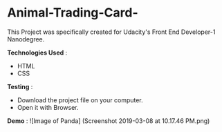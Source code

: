 # Animal-Trading-Card-

This Project was specifically created for Udacity's Front End Developer-1 Nanodegree.

**Technologies Used** :
* HTML
* CSS

**Testing** :
* Download the project file on your computer.
* Open it with Browser.

**Demo** :
![Image of Panda]
(Screenshot 2019-03-08 at 10.17.46 PM.png)
